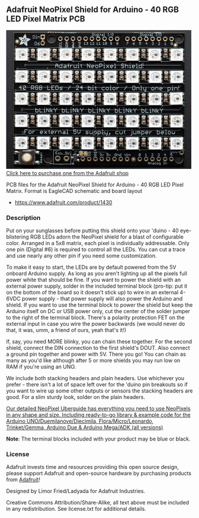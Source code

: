 ## Adafruit NeoPixel Shield for Arduino - 40 RGB LED Pixel Matrix PCB

<a href="http://www.adafruit.com/products/1430"><img src="assets/1430.jpg?raw=true" width="500px"><br/>
Click here to purchase one from the Adafruit shop</a>

PCB files for the Adafruit NeoPixel Shield for Arduino - 40 RGB LED Pixel Matrix. Format is EagleCAD schematic and board layout
* https://www.adafruit.com/product/1430

### Description

Put on your sunglasses before putting this shield onto your 'duino - 40 eye-blistering RGB LEDs adorn the NeoPixel shield for a blast of configurable color. Arranged in a 5x8 matrix, each pixel is individually addressable. Only one pin (Digital #6) is required to control all the LEDs. You can cut a trace and use nearly any other pin if you need some customization.

To make it easy to start, the LEDs are by default powered from the 5V onboard Arduino supply. As long as you aren't lighting up all the pixels full power white that should be fine. If you want to power the shield with an external power supply, solder in the included terminal block (pro-tip: put it on the bottom of the board so it doesn't stick up) to wire in an external 4-6VDC power supply - that power supply will also power the Arduino and shield. If you want to use the terminal block to power the shield but keep the Arduino itself on DC or USB power only, cut the center of the solder jumper to the right of the terminal block. There's a polarity protection FET on the external input in case you wire the power backwards (we would never do that, it was, umm, a friend of ours, yeah that's it!)

If, say, you need MORE blinky, you can chain these together. For the second shield, connect the DIN connection to the first shield's DOUT. Also connect a ground pin together and power with 5V. There you go! You can chain as many as you'd like although after 5 or more shields you may run low on RAM if you're using an UNO.

We include both stacking headers and plain headers. Use whichever you prefer - there isn't a lot of space left over for the 'duino pin breakouts so if you want to wire up some other outputs or sensors the stacking headers are good. For a slim sturdy look, solder on the plain headers.

[Our detailed NeoPixel Uberguide has everything you need to use NeoPixels in any shape and size. Including ready-to-go library & example code for the Arduino UNO/Duemilanove/Diecimila, Flora/Micro/Leonardo, Trinket/Gemma, Arduino Due & Arduino Mega/ADK (all versions)](http://learn.adafruit.com/adafruit-neopixel-uberguide)

**Note**: The terminal blocks included with your product may be blue or black.

### License

Adafruit invests time and resources providing this open source design, please support Adafruit and open-source hardware by purchasing products from [Adafruit](https://www.adafruit.com)!

Designed by Limor Fried/Ladyada for Adafruit Industries.

Creative Commons Attribution/Share-Alike, all text above must be included in any redistribution. See license.txt for additional details.
